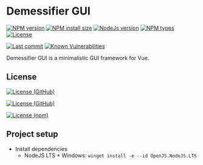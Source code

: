 # Demessifier GUI

[![NPM version][npm-version-image]][npm-url]
[![NPM install size][npm-install-size-image]][npm-install-size-url]
[![NodeJs version][npm-node-image]][npm-url]
[![NPM types][npm-types-image]][npm-url]
[![License][npm-license-image]][npm-url]

[![Last commit][github-last-commit-image]][github-url]
[![Known Vulnerabilities][github-snyk-image]][github-snyk-url]

<!--[![Dependabot][github-dependabot-image]][github-url] TODO: broken: https://github.com/dependabot/dependabot-core/issues/1912 -->

<!--
[![NPM downloads monthly][npm-downloads-monthly-image]][npm-downloads-url]
[![NPM downloads yearly][npm-downloads-yearly-image]][npm-downloads-url]
[![NPM downloads total][npm-downloads-total-image]][npm-downloads-url]
[![NPM dependents][npm-dependents-image]][npm-downloads-url]
-->

Demessifier GUI is a minimalistic GUI framework for Vue.

## License

[![License (GitHub)][github-license-local-image]](LICENSE)

[![License (GitHub)][github-license-main-image]][github-license-url]

[![License (npm)][npm-license-npm-image]][npm-url]

## Project setup

- Install dependencies
  - NodeJS LTS \* Windows: `winget install -e --id OpenJS.NodeJS.LTS`
  <!--  * `pnpm` TODO: eaten by Avast
      * Windows: `winget install -e --id pnpm.pnpm` -->

<!-- ---------------------------------------------------------------- -->

[github-dependabot-image]: https://badgen.net/github/dependabot/demessifier/demessifier-gui
[github-last-commit-image]: https://badgen.net/github/last-commit/demessifier/demessifier-gui?icon=git
[github-license-local-image]: https://badgen.net/github/license/demessifier/demessifier-gui?icon=git&label=license%20%28GitHub%20local%29
[github-license-main-image]: https://badgen.net/github/license/demessifier/demessifier-gui?icon=github&label=license%20%28GitHub%20main%29
[github-license-url]: https://github.com/Demessifier/demessifier-gui/blob/main/LICENSE
[github-snyk-image]: https://snyk.io/test/github/demessifier/demessifier-gui/badge.svg
[github-snyk-url]: https://snyk.io/test/github/demessifier/demessifier-gui
[github-url]: https://github.com/Demessifier/demessifier-gui
[npm-dependents-image]: https://badgen.net/npm/dependents/@demessifier/demessifier-gui
[npm-downloads-monthly-image]: https://badgen.net/npm/dm/@demessifier/demessifier-gui
[npm-downloads-total-image]: https://badgen.net/npm/dt/@demessifier/demessifier-gui
[npm-downloads-yearly-image]: https://badgen.net/npm/dy/@demessifier/demessifier-gui
[npm-downloads-url]: https://npmcharts.com/compare/@demessifier/demessifier-gui?minimal=true
[npm-install-size-image]: https://badgen.net/packagephobia/install/@demessifier/demessifier-gui
[npm-install-size-url]: https://packagephobia.com/result?p=@demessifier/demessifier-gui
[npm-license-image]: https://badgen.net/npm/license/@demessifier/demessifier-gui
[npm-license-npm-image]: https://badgen.net/npm/license/@demessifier/demessifier-gui?icon=npm&label=license%20%28npm%29
[npm-node-image]: https://badgen.net/npm/node/@demessifier/demessifier-gui
[npm-types-image]: https://badgen.net/npm/types/@demessifier/demessifier-gui?icon=typescript
[npm-url]: https://www.npmjs.com/package/@demessifier/demessifier-gui
[npm-version-image]: https://badgen.net/npm/v/@demessifier/demessifier-gui
